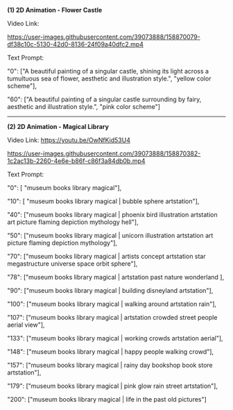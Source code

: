 **(1) 2D Animation - Flower Castle**

Video Link:

https://user-images.githubusercontent.com/39073888/158870079-df38c10c-5130-42d0-8136-24f09a40dfc2.mp4

Text Prompt: 

"0": ["A beautiful painting of a singular castle, shining its light across a tumultuous sea of flower, aesthetic and illustration style.", "yellow color scheme"],

"60": ["A beautiful painting of a singular castle surrounding by fairy, aesthetic and illustration style.", "pink color scheme"]


----


**(2) 2D Animation - Magical Library**

Video Link: https://youtu.be/OwNfKid53U4

https://user-images.githubusercontent.com/39073888/158870382-1c2ac13b-2260-4e6e-b86f-c86f3a84db0b.mp4


Text Prompt: 

"0": [ "museum books library magical"],

"10": [ "museum books library magical | bubble sphere artstation"],

"40": ["museum books library magical | phoenix bird illustration artstation art picture flaming depiction mythology hell"],

"50": ["museum books library magical | unicorn illustration artstation art picture flaming depiction mythology"],

"70": ["museum books library magical | artists concept artstation star megastructure universe space orbit  sphere"],

"78": ["museum books library magical | artstation past nature wonderland        ],

"90": ["museum books library magical | building disneyland artstation"],

"100": ["museum books library magical | walking around artstation rain"],

"107": ["museum books library magical | artstation crowded street people aerial view"],

"133": ["museum books library magical | working crowds artstation aerial"],

"148": ["museum books library magical | happy people walking crowd"],

"157": ["museum books library magical | rainy day bookshop book store artstation"],

"179": ["museum books library magical | pink glow rain street artstation"],

"200": ["museum books library magical | life in the past old pictures"]


